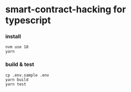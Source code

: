 # smart-contract-hacking for typescript

### install
```
nvm use 18
yarn
```

### build & test
```
cp .env.sample .env
yarn build
yarn test
```